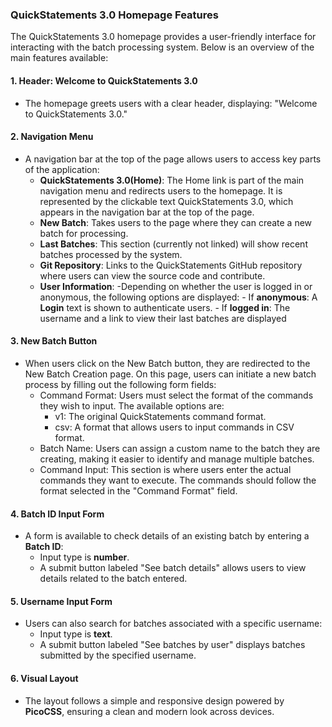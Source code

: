 ### QuickStatements 3.0 Homepage Features

The QuickStatements 3.0 homepage provides a user-friendly interface for interacting with the batch processing system. Below is an overview of the main features available:

#### 1\. **Header: Welcome to QuickStatements 3.0**

-   The homepage greets users with a clear header, displaying: "Welcome to QuickStatements 3.0."

#### 2\. **Navigation Menu**

-   A navigation bar at the top of the page allows users to access key parts of the application:
    -   **QuickStatements 3.0(Home)**: The Home link is part of the main navigation menu and redirects users to the homepage. It is represented by the clickable text QuickStatements 3.0, which appears in the navigation bar at the top of the page. 
    -   **New Batch**: Takes users to the page where they can create a new batch for processing.
    -   **Last Batches**: This section (currently not linked) will show recent batches processed by the system.
    -   **Git Repository**: Links to the QuickStatements GitHub repository where users can view the source code and contribute.
    -   **User Information**: 
          -Depending on whether the user is logged in or anonymous, the following options are displayed:
                                - If **anonymous**: A **Login** text is shown to authenticate users.
                                - If **logged in**: The username and a link to view their last batches are displayed

#### 3\. **New Batch Button**

-  When users click on the New Batch button, they are redirected to the New Batch Creation page. On this page, users can initiate a new batch process by filling out the following form fields:
    - Command Format: Users must select the format of the commands they wish to input. The available options are:
      - v1: The original QuickStatements command format.
      - csv: A format that allows users to input commands in CSV format.
    - Batch Name: Users can assign a custom name to the batch they are creating, making it easier to identify and manage multiple batches.
    - Command Input: This section is where users enter the actual commands they want to execute. The commands should follow the format selected in the "Command Format" field.

#### 4\. **Batch ID Input Form**

-   A form is available to check details of an existing batch by entering a **Batch ID**:
    -   Input type is **number**.
    -   A submit button labeled "See batch details" allows users to view details related to the batch entered.

#### 5\. **Username Input Form**

-   Users can also search for batches associated with a specific username:
    -   Input type is **text**.
    -   A submit button labeled "See batches by user" displays batches submitted by the specified username.


#### 6\. **Visual Layout**

-   The layout follows a simple and responsive design powered by **PicoCSS**, ensuring a clean and modern look across devices.